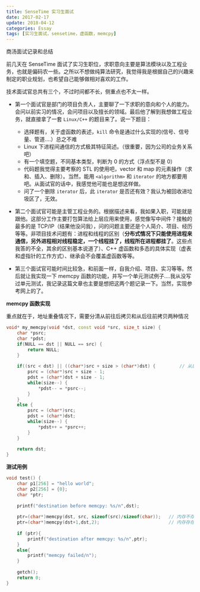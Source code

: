 ```yaml
---
title: SenseTime 实习生面试
date: 2017-02-17
update: 2018-04-12
categories: Essay
tags: [实习生面试，sensetime，虚函数，memcpy]
---
```


商汤面试记录和总结

<!--more-->

前几天在 SenseTime 面试了实习生职位，求职意向主要是算法模块以及工程业务，也就是偏码农一些。之所以不想做纯算法研究，我觉得我是根据自己的兴趣来制定的职业规划，也希望自己能够做相对喜欢的工作。

技术面试官总共有三个，不过时间都不长，侧重点也不太一样。

* 第一个面试官是部门的项目负责人，主要聊了一下求职的意向和个人的能力。会问以前实习的情况，会问项目以及擅长的领域。最后他了解到我想做工程业务，就直接拿了一套 `Linux/C++` 的题目来了。说一下题目：
    
    * 选择题有，关于虚函数的表述，`kill` 命令是通过什么实现的(信号、信号量、管道....）总之不难
    * Linux 下进程间通信的方式极其特征简述。（很重要，因为公司的业务关系吧）
    * 有一个填空题，不同基本类型，判断为 0 的方式（浮点型不是 0）
    * 代码题我觉得主要考察的 STL 的使用吧，vector 和 map 的元素操作（求和、插入、删除）。当然，能用 `<algorithm>` 和 `iterator` 的地方都要用吧。从面试官的话中，我感觉他可能也是想这样做。
    * 问了一个删除 `iterator` 后，此 `iterator` 是否还有效？我认为被回收进垃圾区了，无效。  

* 第二个面试官可能是主管工程业务的。根据描述来看，我如果入职，可能就是跟他。这部分工作主要打包算法给上层应用来使用，感觉像写中间件？接触的最多的是 TCP/IP（结果他没问我），问的问题主要还是个人简介、项目、经历等等。非项目技术问题有：进程和线程的区别（**分布式情况下只能使用进程来通信，另外进程相对线程稳定，一个线程挂了，线程所在进程都挂了**。这些点我答的不全，其余的区别基本说道了）、C++ 虚函数和多态的具体实现（虚表和虚指针的工作方式）、继承会不会覆盖虚函数等等。

* 第三个面试官可能时间比较急，和前面一样，自我介绍、项目、实习等等。然后就让我实现一下 memcpy 函数的功能，并写一个单元测试例子....我从没写过单元测试，我记录这篇文章也主要是想把这两个题记录一下。当然，实现参考网上的了。

**memcpy 函数实现**

重点就在于，地址重叠情况下，需要分清从前往后拷贝和从后往前拷贝两种情况

```c++
void* my_memcpy(void *dst, const void *src, size_t size) {
    char *psrc;
    char *pdst;
    if(NULL == dst || NULL == src) {
        return NULL;
    }
    
    if((src < dst) || ((char*)src + size > (char*)dst) {         // 从后向前拷贝
        psrc = (char*)src + size - 1;
        pdst = (char*)dst + size - 1;
        while(size--) {
            *pdst-- = *psrc--;
        }
    }
    else {
        psrc = (char*)src;
        pdst = (char*)dst;
        while(size--) {
            *pdst++ = *psrc++;
        }
    }
    
    return dst;
}
```

**测试用例**

```c++
void test() {
    char p1[256] = "hello world";
    char p2[256] = {0};
    char *ptr;
    
    printf("destination before memcpy: %s/n",dst);  
    
    ptr=(char*)memcpy(dst, src, sizeof(src)/sizeof(char));   // 内存不存在覆盖
    ptr=(char*)memcpy(dst+1,dst,2);                          // 内存存在覆盖 
    
    if (ptr){   
        printf("destination after memcpy: %s/n",ptr);   
    }   
    else{   
        printf("memcpy failed/n");   
    }   
    
    getch();   
    return 0;   
}
```
